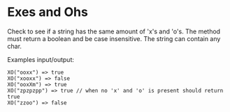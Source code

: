 # Exes and Ohs

Check to see if a string has the same amount of 'x's and 'o's. The method must return a boolean and be case insensitive. The string can contain any char.

Examples input/output:

    XO("ooxx") => true
    XO("xooxx") => false
    XO("ooxXm") => true
    XO("zpzpzpp") => true // when no 'x' and 'o' is present should return true
    XO("zzoo") => false